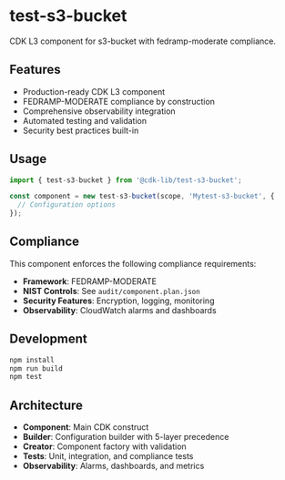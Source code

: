 # test-s3-bucket

CDK L3 component for s3-bucket with fedramp-moderate compliance.

## Features

- Production-ready CDK L3 component
- FEDRAMP-MODERATE compliance by construction
- Comprehensive observability integration
- Automated testing and validation
- Security best practices built-in

## Usage

```typescript
import { test-s3-bucket } from '@cdk-lib/test-s3-bucket';

const component = new test-s3-bucket(scope, 'Mytest-s3-bucket', {
  // Configuration options
});
```

## Compliance

This component enforces the following compliance requirements:

- **Framework**: FEDRAMP-MODERATE
- **NIST Controls**: See `audit/component.plan.json`
- **Security Features**: Encryption, logging, monitoring
- **Observability**: CloudWatch alarms and dashboards

## Development

```bash
npm install
npm run build
npm test
```

## Architecture

- **Component**: Main CDK construct
- **Builder**: Configuration builder with 5-layer precedence
- **Creator**: Component factory with validation
- **Tests**: Unit, integration, and compliance tests
- **Observability**: Alarms, dashboards, and metrics
